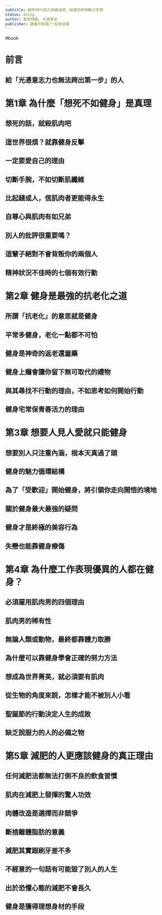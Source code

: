```yaml
---
subtitle: 破除99％肌力訓練迷思、疑慮的終極動力手冊
status: doing
author: 泰史特龍, 久保孝史
publisher: 讀書共和國╱一起來出版
---
```

#book 
# 前言

## 給「光憑意志力也無法跨出第一步」的人

# 第1章 為什麼「想死不如健身」是真理

## 想死的話，就殺肌肉吧

## 這世界很煩？就靠健身反擊

## 一定要愛自己的理由

## 切斷手腕，不如切斷肌纖維

## 比起錢或人，信肌肉者更能得永生

## 自尊心與肌肉有如兄弟

## 別人的批評很重要嗎？

## 這輩子絕對不會背叛你的兩個人

## 精神狀況不佳時的七個有效行動

# 第2章 健身是最強的抗老化之道

## 所謂「抗老化」的意思就是健身

## 平常多健身，老化一點都不可怕

## 健身是神奇的返老還童藥

## 健身上癮會讓你留下無可取代的禮物

## 與其尋找不行動的理由，不如思考如何開始行動

## 健身宅常保青春活力的理由

# 第3章 想要人見人愛就只能健身

## 想要別人只注重內涵，根本天真過了頭

## 健身的魅力循環結構

## 為了「受歡迎」開始健身，將引領你走向開悟的境地

## 關於健身最大最強的疑問

## 健身才是終極的美容行為

## 失戀也能靠健身療傷

# 第4章 為什麼工作表現優異的人都在健身？

## 必須雇用肌肉男的四個理由

## 肌肉男的稀有性

## 無論人類或動物，最終都靠體力取勝

## 為什麼可以靠健身學會正確的努力方法

## 想成為世界菁英，就必須要有肌肉

## 從生物的角度來說，怎樣才能不被別人小看

## 聖誕節的行動決定人生的成敗

## 缺乏說服力的人的必備之物

# 第5章 減肥的人更應該健身的真正理由

## 任何減肥法都無法打倒不良的飲食習慣

## 肌肉在減肥上發揮的驚人功效

## 肉體改造是選擇而非競爭

## 斷捨離體脂肪的意義

## 減肥其實跟刷牙差不多

## 不經意的一句話有可能毀了別人的人生

## 出於恐懼心態的減肥不會長久

## 健身是獲得理想身材的手段

